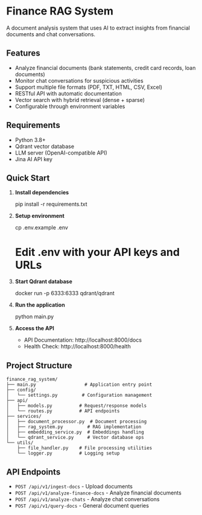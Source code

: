 # Finance RAG System

A document analysis system that uses AI to extract insights from financial documents and chat conversations.

## Features

- Analyze financial documents (bank statements, credit card records, loan documents)
- Monitor chat conversations for suspicious activities
- Support multiple file formats (PDF, TXT, HTML, CSV, Excel)
- RESTful API with automatic documentation
- Vector search with hybrid retrieval (dense + sparse)
- Configurable through environment variables

## Requirements

- Python 3.8+
- Qdrant vector database
- LLM server (OpenAI-compatible API)
- Jina AI API key

## Quick Start 

1. **Install dependencies**
   
   pip install -r requirements.txt
   

2. **Setup environment**
   
   cp .env.example .env
   # Edit .env with your API keys and URLs


3. **Start Qdrant database**
   
   docker run -p 6333:6333 qdrant/qdrant
   

4. **Run the application**
   
   python main.py
   

5. **Access the API**
   - API Documentation: http://localhost:8000/docs
   - Health Check: http://localhost:8000/health

## Project Structure

```
finance_rag_system/
├── main.py                  # Application entry point
├── config/
│   └── settings.py         # Configuration management
├── api/
│   ├── models.py          # Request/response models
│   └── routes.py          # API endpoints
├── services/
│   ├── document_processor.py  # Document processing
│   ├── rag_system.py         # RAG implementation
│   ├── embedding_service.py  # Embeddings handling
│   └── qdrant_service.py     # Vector database ops
└── utils/
    ├── file_handler.py    # File processing utilities
    └── logger.py          # Logging setup
```

## API Endpoints

- `POST /api/v1/ingest-docs` - Upload documents
- `POST /api/v1/analyze-finance-docs` - Analyze financial documents
- `POST /api/v1/analyze-chats` - Analyze chat conversations
- `POST /api/v1/query-docs` - General document queries